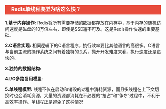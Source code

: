 <h3 style="padding-bottom:6px; padding-left:20px; color:#ffffff; background-color:#E74C3C;">Redis单线程模型为啥这么快？</h3>

**1.基于内存操作:** Redis将所有需要存储的数据都存放在内存中，基于内存的随机访问速度是磁盘的10万倍左右，即使是SSD遥不可及。这是Redis操作快速的重要基础。



**2.C语言实现:** 相同逻辑下的C语言程序，执行效率要比其他语言的高很多。C语言与当前主流的操作系统之间有着独特的关系，抛开开发难度来看，执行速度还是蛮快的。



**3.独特的数据结构:** 



**4.I/O多路复用模型:** 



**5.单线程模型:** 线程不仅在启动和销毁的过程中消耗资源，而且多线程在上下文切换时也会消耗资源。大量的资源都消耗在不必要的“抢占”和“争夺”过程中，不利于高效率操作。单线程正是避免了这种情况